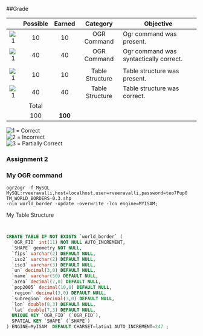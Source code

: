 ##Grade

|    |Possible|Earned|Category           | Objective                                          | 
|:--:|:------:|:----:|:-----------------:|----------------------------------------------------|
|![1]|    10  |   10   | OGR Command     | Ogr command was present.                           |
|![1]|    40  |   40   | OGR Command     | Ogr command was syntactically correct.             |
|    |        |        |                 |                                                    |
|![1]|    10  |   10   | Table Structure | Table structure was present.                       |
|![1]|    40  |   40   | Table Structure | Table structure was correct.                       |
|    | Total  |        |                 |                                                    |
|    |    100 |**100** |                 |                                                    |



![1] = Correct <br>
![2] = Incorrect <br>
![3] = Partially Correct <br>

[1]: https://raw.githubusercontent.com/rugbyprof/5443-Spatial-Database/master/media/correct.png
[2]: https://raw.githubusercontent.com/rugbyprof/5443-Spatial-Database/master/media/incorrect.png
[3]: https://raw.githubusercontent.com/rugbyprof/5443-Spatial-Database/master/media/partial.png


### Assignment 2

### My OGR command

```
ogr2ogr -f MySQL MySQL:rveeravalli,host=localhost,user=rveeravalli,password=teo7Pup0 TM_WORLD_BORDERS-0.3.shp 
-nln world_border -update -overwrite -lco engine=MYISAM;

```

My Table Structure

```sql


CREATE TABLE IF NOT EXISTS `world_border` (
  `OGR_FID` int(11) NOT NULL AUTO_INCREMENT,
  `SHAPE` geometry NOT NULL,
  `fips` varchar(2) DEFAULT NULL,
  `iso2` varchar(2) DEFAULT NULL,
  `iso3` varchar(3) DEFAULT NULL,
  `un` decimal(3,0) DEFAULT NULL,
  `name` varchar(50) DEFAULT NULL,
  `area` decimal(7,0) DEFAULT NULL,
  `pop2005` decimal(10,0) DEFAULT NULL,
  `region` decimal(3,0) DEFAULT NULL,
  `subregion` decimal(3,0) DEFAULT NULL,
  `lon` double(8,3) DEFAULT NULL,
  `lat` double(7,3) DEFAULT NULL,
  UNIQUE KEY `OGR_FID` (`OGR_FID`),
  SPATIAL KEY `SHAPE` (`SHAPE`)
) ENGINE=MyISAM  DEFAULT CHARSET=latin1 AUTO_INCREMENT=247 ;

```
